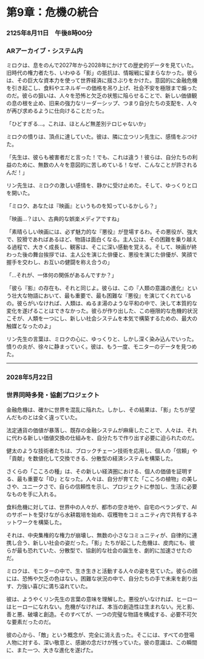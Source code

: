 # 第9章：危機の統合

### 2125年8月11日　午後8時00分
### ARアーカイブ・システム内

ミロクは、息をのんで2027年から2028年にかけての歴史的データを見ていた。旧時代の権力者たち、いわゆる「影」の抵抗は、情報戦に留まらなかった。彼らは、その巨大な資本力を使って世界経済に揺さぶりをかけた。意図的に金融危機を引き起こし、食料やエネルギーの価格を吊り上げ、社会不安を極限まで煽ったのだ。彼らの狙いは、人々を恐怖と欠乏の状態に陥らせることで、新しい価値観の息の根を止め、旧来の強力なリーダーシップ、つまり自分たちの支配を、人々が再び求めるように仕向けることだった。

「ひどすぎる…。これは、ほとんど無差別テロじゃないか」

ミロクの憤りは、頂点に達していた。彼は、隣に立つリン先生に、感情をぶつけた。

「先生は、彼らも被害者だと言った！でも、これは違う！彼らは、自分たちの利益のために、無数の人々を意図的に苦しめている！なぜ、こんなことが許されるんだ！」

リン先生は、ミロクの激しい感情を、静かに受け止めた。そして、ゆっくりと口を開いた。

「ミロク、あなたは『映画』というものを知っているかしら？」

「映画…？はい、古典的な娯楽メディアですね」

「素晴らしい映画には、必ず魅力的な『悪役』が登場するわ。その悪役が、強大で、狡猾であればあるほど、物語は面白くなる。主人公は、その困難を乗り越える過程で、大きく成長し、観客は、そこに深い感動を覚える。そして、映画が終わった後の舞台挨拶では、主人公を演じた俳優と、悪役を演じた俳優が、笑顔で握手を交わし、お互いの健闘を称え合うの」

「…それが、一体何の関係があるんですか？」

「彼ら『影』の存在も、それと同じよ。彼らは、この『人類の意識の進化』という壮大な物語において、最も重要で、最も困難な『悪役』を演じてくれているの。彼らがいなければ、人類は、ぬるま湯のような平和の中で、決して本質的な変化を遂げることはできなかった。彼らが作り出した、この極限的な危機的状況こそが、人類を一つにし、新しい社会システムを本気で構築するための、最大の触媒となったのよ」

リン先生の言葉は、ミロクの心に、ゆっくりと、しかし深く染み込んでいった。憤りの炎が、徐々に静まっていく。彼は、もう一度、モニターのデータを見つめた。

---

### 2028年5月22日
### 世界同時多発・協創プロジェクト

金融危機は、確かに世界を混乱に陥れた。しかし、その結果は、「影」たちが望んだものとは全く違っていた。

法定通貨の価値が暴落し、既存の金融システムが麻痺したことで、人々は、それに代わる新しい価値交換の仕組みを、自分たちで作り出す必要に迫られたのだ。

健太のような技術者たちは、ブロックチェーン技術を応用し、個人の「信頼」や「貢献」を数値化して交換できる、分散型の経済システムを構築した。

さくらの「こころの種」は、その新しい経済圏における、個人の価値を証明する、最も重要な「ID」となった。人々は、自分が育てた「こころの植物」の美しさや、ユニークさで、自らの信頼性を示し、プロジェクトに参加し、生活に必要なものを手に入れる。

食料危機に対しては、世界中の人々が、都市の空き地や、自宅のベランダで、AIのサポートを受けながら水耕栽培を始め、収穫物をコミュニティ内で共有するネットワークを構築した。

それは、中央集権的な権力が崩壊し、無数の小さなコミュニティが、自律的に連携し合う、新しい社会の姿だった。「影」たちが起こした危機は、皮肉にも、彼らが最も恐れていた、分散型で、協創的な社会の誕生を、劇的に加速させたのだ。

ミロクは、モニターの中で、生き生きと活動する人々の姿を見ていた。彼らの顔には、恐怖や欠乏の色はない。困難な状況の中で、自分たちの手で未来を創り出す、力強い喜びに満ち溢れていた。

彼は、ようやくリン先生の言葉の意味を理解した。悪役がいなければ、ヒーローはヒーローになれない。危機がなければ、本当の創造性は生まれない。光と影、善と悪、破壊と創造。そのすべてが、一つの完璧な物語を構成する、必要不可欠な要素だったのだ。

彼の心から、「敵」という概念が、完全に消え去った。そこには、すべての登場人物に対する、深い敬意と、感謝の念だけが残っていた。彼の意識は、この瞬間に、また一つ、大きな進化を遂げた。

